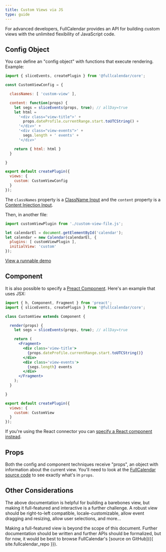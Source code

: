 ```yaml
---
title: Custom Views via JS
type: guide
---
```


For advanced developers, FullCalendar provides an API for building custom views with the unlimited flexibility of JavaScript code.


## Config Object

You can define an "config object" with functions that execute rendering. Example:

```js
import { sliceEvents, createPlugin } from '@fullcalendar/core';

const CustomViewConfig = {

  classNames: [ 'custom-view' ],

  content: function(props) {
    let segs = sliceEvents(props, true); // allDay=true
    let html =
      '<div class="view-title">' +
        props.dateProfile.currentRange.start.toUTCString() +
      '</div>' +
      '<div class="view-events">' +
        segs.length + ' events' +
      '</div>'

    return { html: html }
  }

}

export default createPlugin({
  views: {
    custom: CustomViewConfig
  }
});
```

The `classNames` property is a [ClassName Input](classname-input) and the `content` property is a [Content Injection Input](content-injection).

Then, in another file:

```js
import customViewPlugin from './custom-view-file.js';

let calendarEl = document.getElementById('calendar');
let calendar = new Calendar(calendarEl, {
  plugins: [ customViewPlugin ],
  initialView: 'custom'
});
```

<a class='more-link' href='custom-view-with-js-demo'>
  View a runnable demo
</a>


## Component

It is also possible to specify a [Preact Component](https://preactjs.com/guide/v10/components/). Here's an example that uses JSX:

```jsx
import { h, Component, Fragment } from 'preact';
import { sliceEvents, createPlugin } from '@fullcalendar/core';

class CustomView extends Component {

  render(props) {
    let segs = sliceEvents(props, true); // allDay=true

    return (
      <Fragment>
        <div class='view-title'>
          {props.dateProfile.currentRange.start.toUTCString()}
        </div>
        <div class='view-events'>
          {segs.length} events
        </div>
      </Fragment>
    );
  }

}

export default createPlugin({
  views: {
    custom: CustomView
  }
});
```

If you're using the React connector you can [specify a React component instead](react#custom-views-with-components).


## Props

Both the config and component techniques receive "props", an object with information about the current view. You'll need to look at the [FullCalendar source code](https://github.com/fullcalendar/fullcalendar/blob/main/packages/core/src/View.ts) to see exactly what's in `props`.


## Other Considerations

The above documentation is helpful for building a barebones view, but making it full-featured and interactive is a further challenge. A robust view should be right-to-left compatible, locale-customizable, allow event dragging and resizing, allow user selections, and more...

Making a full-featured view is beyond the scope of this document. Further documentation should be written and further APIs should be formalized, but for now, it would be best to browse FullCalendar's [source on GitHub]({{ site.fullcalendar_repo }}).
